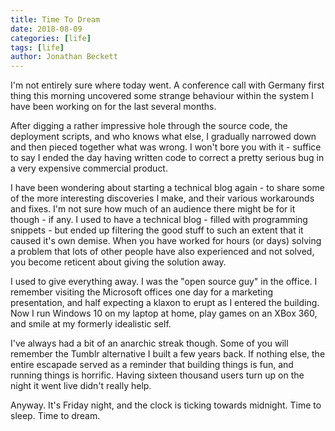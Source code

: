 ```yaml
---
title: Time To Dream
date: 2018-08-09
categories: [life]
tags: [life]
author: Jonathan Beckett
---
```


I'm not entirely sure where today went. A conference call with Germany first thing this morning uncovered some strange behaviour within the system I have been working on for the last several months.

After digging a rather impressive hole through the source code, the deployment scripts, and who knows what else, I gradually narrowed down and then pieced together what was wrong. I won't bore you with it - suffice to say I ended the day having written code to correct a pretty serious bug in a very expensive commercial product.

I have been wondering about starting a technical blog again - to share some of the more interesting discoveries I make, and their various workarounds and fixes. I'm not sure how much of an audience there might be for it though - if any. I used to have a technical blog - filled with programming snippets - but ended up filtering the good stuff to such an extent that it caused it's own demise. When you have worked for hours (or days) solving a problem that lots of other people have also experienced and not solved, you become reticent about giving the solution away.

I used to give everything away. I was the "open source guy" in the office. I remember visiting the Microsoft offices one day for a marketing presentation, and half expecting a klaxon to erupt as I entered the building. Now I run Windows 10 on my laptop at home, play games on an XBox 360, and smile at my formerly idealistic self.

I've always had a bit of an anarchic streak though. Some of you will remember the Tumblr alternative I built a few years back. If nothing else, the entire escapade served as a reminder that building things is fun, and running things is horrific. Having sixteen thousand users turn up on the night it went live didn't really help.

Anyway. It's Friday night, and the clock is ticking towards midnight. Time to sleep. Time to dream.